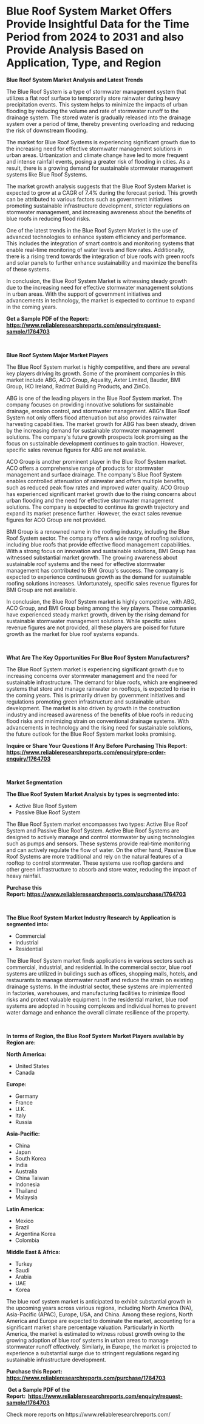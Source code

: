<p><h1>Blue Roof System Market Offers Provide Insightful Data for the Time Period from 2024 to 2031 and also Provide Analysis Based on Application, Type, and Region</h1></p><p><strong>Blue Roof System Market Analysis and Latest Trends</strong></p>
<p><p>The Blue Roof System is a type of stormwater management system that utilizes a flat roof surface to temporarily store rainwater during heavy precipitation events. This system helps to minimize the impacts of urban flooding by reducing the volume and rate of stormwater runoff to the drainage system. The stored water is gradually released into the drainage system over a period of time, thereby preventing overloading and reducing the risk of downstream flooding.</p><p>The market for Blue Roof Systems is experiencing significant growth due to the increasing need for effective stormwater management solutions in urban areas. Urbanization and climate change have led to more frequent and intense rainfall events, posing a greater risk of flooding in cities. As a result, there is a growing demand for sustainable stormwater management systems like Blue Roof Systems.</p><p>The market growth analysis suggests that the Blue Roof System Market is expected to grow at a CAGR of 7.4% during the forecast period. This growth can be attributed to various factors such as government initiatives promoting sustainable infrastructure development, stricter regulations on stormwater management, and increasing awareness about the benefits of blue roofs in reducing flood risks.</p><p>One of the latest trends in the Blue Roof System Market is the use of advanced technologies to enhance system efficiency and performance. This includes the integration of smart controls and monitoring systems that enable real-time monitoring of water levels and flow rates. Additionally, there is a rising trend towards the integration of blue roofs with green roofs and solar panels to further enhance sustainability and maximize the benefits of these systems.</p><p>In conclusion, the Blue Roof System Market is witnessing steady growth due to the increasing need for effective stormwater management solutions in urban areas. With the support of government initiatives and advancements in technology, the market is expected to continue to expand in the coming years.</p></p>
<p><strong>Get a Sample PDF of the Report:&nbsp; <a href="https://www.reliableresearchreports.com/enquiry/request-sample/1764703">https://www.reliableresearchreports.com/enquiry/request-sample/1764703</a></strong></p>
<p>&nbsp;</p>
<p><strong>Blue Roof System Major Market Players</strong></p>
<p><p>The Blue Roof System market is highly competitive, and there are several key players driving its growth. Some of the prominent companies in this market include ABG, ACO Group, Aquality, Axter Limited, Bauder, BMI Group, IKO Ireland, Radmat Building Products, and ZinCo.</p><p>ABG is one of the leading players in the Blue Roof System market. The company focuses on providing innovative solutions for sustainable drainage, erosion control, and stormwater management. ABG's Blue Roof System not only offers flood attenuation but also provides rainwater harvesting capabilities. The market growth for ABG has been steady, driven by the increasing demand for sustainable stormwater management solutions. The company's future growth prospects look promising as the focus on sustainable development continues to gain traction. However, specific sales revenue figures for ABG are not available.</p><p>ACO Group is another prominent player in the Blue Roof System market. ACO offers a comprehensive range of products for stormwater management and surface drainage. The company's Blue Roof System enables controlled attenuation of rainwater and offers multiple benefits, such as reduced peak flow rates and improved water quality. ACO Group has experienced significant market growth due to the rising concerns about urban flooding and the need for effective stormwater management solutions. The company is expected to continue its growth trajectory and expand its market presence further. However, the exact sales revenue figures for ACO Group are not provided.</p><p>BMI Group is a renowned name in the roofing industry, including the Blue Roof System sector. The company offers a wide range of roofing solutions, including blue roofs that provide effective flood management capabilities. With a strong focus on innovation and sustainable solutions, BMI Group has witnessed substantial market growth. The growing awareness about sustainable roof systems and the need for effective stormwater management has contributed to BMI Group's success. The company is expected to experience continuous growth as the demand for sustainable roofing solutions increases. Unfortunately, specific sales revenue figures for BMI Group are not available.</p><p>In conclusion, the Blue Roof System market is highly competitive, with ABG, ACO Group, and BMI Group being among the key players. These companies have experienced steady market growth, driven by the rising demand for sustainable stormwater management solutions. While specific sales revenue figures are not provided, all these players are poised for future growth as the market for blue roof systems expands.</p></p>
<p>&nbsp;</p>
<p><strong>What Are The Key Opportunities For Blue Roof System Manufacturers?</strong></p>
<p><p>The Blue Roof System market is experiencing significant growth due to increasing concerns over stormwater management and the need for sustainable infrastructure. The demand for blue roofs, which are engineered systems that store and manage rainwater on rooftops, is expected to rise in the coming years. This is primarily driven by government initiatives and regulations promoting green infrastructure and sustainable urban development. The market is also driven by growth in the construction industry and increased awareness of the benefits of blue roofs in reducing flood risks and minimizing strain on conventional drainage systems. With advancements in technology and the rising need for sustainable solutions, the future outlook for the Blue Roof System market looks promising.</p></p>
<p><strong>Inquire or Share Your Questions If Any Before Purchasing This Report: <a href="https://www.reliableresearchreports.com/enquiry/pre-order-enquiry/1764703">https://www.reliableresearchreports.com/enquiry/pre-order-enquiry/1764703</a></strong></p>
<p>&nbsp;</p>
<p><strong>Market Segmentation</strong></p>
<p><strong>The Blue Roof System Market Analysis by types is segmented into:</strong></p>
<p><ul><li>Active Blue Roof System</li><li>Passive Blue Roof System</li></ul></p>
<p><p>The Blue Roof System market encompasses two types: Active Blue Roof System and Passive Blue Roof System. Active Blue Roof Systems are designed to actively manage and control stormwater by using technologies such as pumps and sensors. These systems provide real-time monitoring and can actively regulate the flow of water. On the other hand, Passive Blue Roof Systems are more traditional and rely on the natural features of a rooftop to control stormwater. These systems use rooftop gardens and other green infrastructure to absorb and store water, reducing the impact of heavy rainfall.</p></p>
<p><strong>Purchase this Report:&nbsp;<a href="https://www.reliableresearchreports.com/purchase/1764703">https://www.reliableresearchreports.com/purchase/1764703</a></strong></p>
<p>&nbsp;</p>
<p><strong>The Blue Roof System Market Industry Research by Application is segmented into:</strong></p>
<p><ul><li>Commercial</li><li>Industrial</li><li>Residential</li></ul></p>
<p><p>The Blue Roof System market finds applications in various sectors such as commercial, industrial, and residential. In the commercial sector, blue roof systems are utilized in buildings such as offices, shopping malls, hotels, and restaurants to manage stormwater runoff and reduce the strain on existing drainage systems. In the industrial sector, these systems are implemented in factories, warehouses, and manufacturing facilities to minimize flood risks and protect valuable equipment. In the residential market, blue roof systems are adopted in housing complexes and individual homes to prevent water damage and enhance the overall climate resilience of the property.</p></p>
<p>&nbsp;</p>
<p><strong>In terms of Region, the Blue Roof System Market Players available by Region are:</strong></p>
<p>
    <p> <strong> North America: </strong>
        <ul>
            <li>United States</li>
            <li>Canada</li>
        </ul>
        </p> 
    <p> <strong> Europe: </strong>
        <ul>
            <li>Germany</li>
            <li>France</li>
            <li>U.K.</li>
            <li>Italy</li>
            <li>Russia</li>
        </ul>
        </p> 
    <p> <strong> Asia-Pacific: </strong>
        <ul>
            <li>China</li>
            <li>Japan</li>
            <li>South Korea</li>
            <li>India</li>
            <li>Australia</li>
            <li>China Taiwan</li>
            <li>Indonesia</li>
            <li>Thailand</li>
            <li>Malaysia</li>
        </ul>
        </p> 
    <p> <strong> Latin America: </strong>
        <ul>
            <li>Mexico</li>
            <li>Brazil</li>
            <li>Argentina Korea</li>
            <li>Colombia</li>
        </ul>
        </p> 
    <p> <strong> Middle East & Africa: </strong>
        <ul>
            <li>Turkey</li>
            <li>Saudi</li>
            <li>Arabia</li>
            <li>UAE</li>
            <li>Korea</li>
        </ul>
    </p>
    </p>
<p><p>The blue roof system market is anticipated to exhibit substantial growth in the upcoming years across various regions, including North America (NA), Asia-Pacific (APAC), Europe, USA, and China. Among these regions, North America and Europe are expected to dominate the market, accounting for a significant market share percentage valuation. Particularly in North America, the market is estimated to witness robust growth owing to the growing adoption of blue roof systems in urban areas to manage stormwater runoff effectively. Similarly, in Europe, the market is projected to experience a substantial surge due to stringent regulations regarding sustainable infrastructure development.</p></p>
<p><strong>Purchase this Report: <a href="https://www.reliableresearchreports.com/purchase/1764703">https://www.reliableresearchreports.com/purchase/1764703</a></strong></p>
<p>&nbsp;<strong>Get a Sample PDF of the Report:&nbsp;&nbsp;<a href="https://www.reliableresearchreports.com/enquiry/request-sample/1764703">https://www.reliableresearchreports.com/enquiry/request-sample/1764703</a></strong></p>
<p><strong></strong></p>
<p>Check more reports on https://www.reliableresearchreports.com/</p>